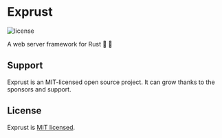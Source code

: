 # Exprust

![license](https://img.shields.io/github/license/iamando/exprust?color=success)

A web server framework for Rust 🦀 🚀

## Support

Exprust is an MIT-licensed open source project. It can grow thanks to the sponsors and support.

## License

Exprust is [MIT licensed](LICENSE).
